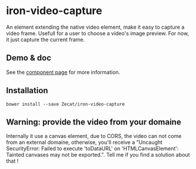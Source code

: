 # iron-video-capture

An element extending the native video element, make it easy to capture a video frame. Usefull for a user to choose a video's image preview.
For now, it just capture the current frame.

## Demo & doc

See the [component page](http://zecat.github.io/iron-video-capture) for more information.

## Installation

```
bower install --save Zecat/iron-video-capture
```

## Warning: provide the video from your domaine

Internally it use a canvas element, due to CORS, the video can not come from an external domaine, otherwise, you'll receive a "Uncaught SecurityError: Failed to execute 'toDataURL' on 'HTMLCanvasElement': Tainted canvases may not be exported.". Tell me if you find a solution about that !